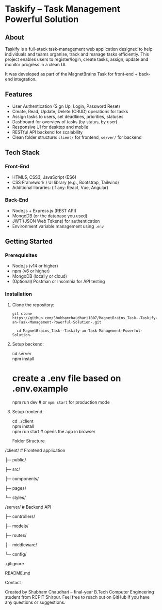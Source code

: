 # Taskify – Task Management Powerful Solution  

## About  
Taskify is a full-stack task-management web application designed to help individuals and teams organise, track and manage tasks efficiently. This project enables users to register/login, create tasks, assign, update and monitor progress in a clean UI.  

It was developed as part of the MagnetBrains Task for front-end + back-end integration.

## Features  
- User Authentication (Sign Up, Login, Password Reset)  
- Create, Read, Update, Delete (CRUD) operations for tasks  
- Assign tasks to users, set deadlines, priorities, statuses  
- Dashboard for overview of tasks (by status, by user)  
- Responsive UI for desktop and mobile  
- RESTful API backend for scalability  
- Clean folder structure: `client/` for frontend, `server/` for backend  

## Tech Stack  
### Front-End  
- HTML5, CSS3, JavaScript (ES6)  
- CSS Framework / UI library (e.g., Bootstrap, Tailwind)  
- Additional libraries: (if any: React, Vue, Angular)  

### Back-End  
- Node.js + Express.js (REST API)  
- MongoDB (or the database you used)  
- JWT (JSON Web Tokens) for authentication  
- Environment variable management using `.env`  

## Getting Started  
### Prerequisites  
- Node.js (v14 or higher)  
- npm (v6 or higher)  
- MongoDB (locally or cloud)  
- (Optional) Postman or Insomnia for API testing  

### Installation  
1. Clone the repository:  
   ```
   git clone https://github.com/Shubhamchaudhari1807/MagnetBrains_Task--Taskify-an-Task-Management-Powerful-Solution-.git  

   ```
   ```
     cd MagnetBrains_Task--Taskify-an-Task-Management-Powerful-Solution-  
   ```
2.  Setup backend:

    cd server  
    npm install  

    # create a .env file based on .env.example  
    npm run dev   # or `npm start` for production mode  


3.  Setup frontend:

    cd ../client  
    npm install  
    npm run start   # opens the app in browser  


    Folder Structure
    
/client/           # Frontend application  

  ├─ public/
  
  ├─ src/
  
   ├─ components/
      
   ├─ pages/
   
   └─ styles/  


/server/           # Backend API

  ├─ controllers/
  
  ├─ models/
  
  ├─ routes/
  
  ├─ middleware/  
  
  └─ config/  
  
.gitignore  

README.md  


Contact

Created by Shubham Chaudhari – final-year B.Tech Computer Engineering student from RCPIT Shirpur.
Feel free to reach out on GitHub if you have any questions or suggestions.


  
